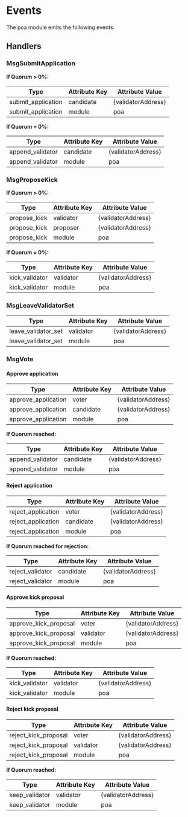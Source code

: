 <!--
order: 6
-->

# Events

The poa module emits the following events:

## Handlers

### MsgSubmitApplication

**If Quorum > 0%:**

| Type     | Attribute Key | Attribute Value    |
|----------|---------------|--------------------|
| submit_application | candidate     | {validatorAddress} |
| submit_application | module     | poa |

**If Quorum = 0%:**

| Type     | Attribute Key | Attribute Value    |
|----------|---------------|--------------------|
| append_validator | candidate     | {validatorAddress} |
| append_validator | module     | poa |


### MsgProposeKick

**If Quorum > 0%:**

| Type     | Attribute Key | Attribute Value    |
|----------|---------------|--------------------|
| propose_kick | validator     | {validatorAddress} |
| propose_kick | proposer     | {validatorAddress} |
| propose_kick | module     | poa |


**If Quorum = 0%:**

| Type     | Attribute Key | Attribute Value    |
|----------|---------------|--------------------|
| kick_validator | validator     | {validatorAddress} |
| kick_validator | module     | poa |


### MsgLeaveValidatorSet

| Type     | Attribute Key | Attribute Value    |
|----------|---------------|--------------------|
| leave_validator_set | validator     | {validatorAddress} |
| leave_validator_set | module     | poa |


### MsgVote

#### Approve application

| Type     | Attribute Key | Attribute Value    |
|----------|---------------|--------------------|
| approve_application | voter     | {validatorAddress} |
| approve_application | candidate     | {validatorAddress} |
| approve_application | module     | poa |


**If Quorum reached:**

| Type     | Attribute Key | Attribute Value    |
|----------|---------------|--------------------|
| append_validator | candidate     | {validatorAddress} |
| append_validator | module     | poa |


#### Reject application

| Type     | Attribute Key | Attribute Value    |
|----------|---------------|--------------------|
| reject_application | voter     | {validatorAddress} |
| reject_application | candidate     | {validatorAddress} |
| reject_application | module     | poa |


**If Quorum reached for rejection:**

| Type     | Attribute Key | Attribute Value    |
|----------|---------------|--------------------|
| reject_validator | candidate     | {validatorAddress} |
| reject_validator | module     | poa |


#### Approve kick proposal

| Type     | Attribute Key | Attribute Value    |
|----------|---------------|--------------------|
| approve_kick_proposal | voter     | {validatorAddress} |
| approve_kick_proposal | validator     | {validatorAddress} |
| approve_kick_proposal | module     | poa |


**If Quorum reached:**

| Type     | Attribute Key | Attribute Value    |
|----------|---------------|--------------------|
| kick_validator | validator     | {validatorAddress} |
| kick_validator | module     | poa |


#### Reject kick proposal

| Type     | Attribute Key | Attribute Value    |
|----------|---------------|--------------------|
| reject_kick_proposal | voter     | {validatorAddress} |
| reject_kick_proposal | validator     | {validatorAddress} |
| reject_kick_proposal | module     | poa |


**If Quorum reached:**

| Type     | Attribute Key | Attribute Value    |
|----------|---------------|--------------------|
| keep_validator | validator     | {validatorAddress} |
| keep_validator | module     | poa |

